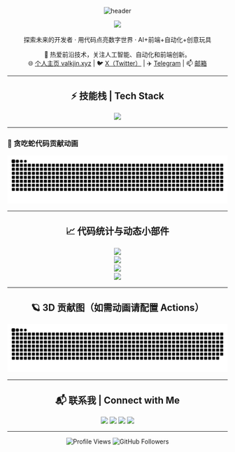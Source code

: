 <p align="center">
  <img src="https://capsule-render.vercel.app/api?type=waving&color=gradient&height=200&section=header&text=Hi!%20I'm%20Chaniug%20👋&fontSize=42&fontAlignY=40&desc=探索未来的开发者，用代码点亮数字世界&descSize=22&descAlign=65" alt="header" />
</p>

<p align="center">
  <img src="https://readme-typing-svg.demolab.com?font=Fira+Code&weight=700&size=24&pause=1000&color=4F8EF7&center=true&vCenter=true&width=800&lines=Explore+the+future+of+development;Light+up+the+digital+world+with+code;AI+Frontend+Automation+Creative+Toys" />
</p>
<p align="center">
  探索未来的开发者 · 用代码点亮数字世界 · AI+前端+自动化+创意玩具
</p>

<div align="center">

🔭 热爱前沿技术，关注人工智能、自动化和前端创新。<br>
🌐 <a href="https://valkjin.xyz" target="_blank">个人主页 valkjin.xyz</a> | 
🐦 <a href="https://x.com/chenboss14" target="_blank">X（Twitter）</a> | 
✈️ <a href="https://t.me/chaniug" target="_blank">Telegram</a> | 
📫 <a href="mailto:cheniug99@gmail.com">邮箱</a>

</div>

---

<h2 align="center">⚡️ 技能栈 | Tech Stack</h2>
<p align="center">
  <img src="https://skillicons.dev/icons?i=js,ts,react,vue,python,nodejs,git,github,linux,docker,ai" />
</p>

---

### 🐍 贪吃蛇代码贡献动画

![贪吃蛇贡献动画](https://raw.githubusercontent.com/Chaniug/Chaniug/output/github-contribution-grid-snake.svg)

---

<h2 align="center">📈 代码统计与动态小部件</h2>

<p align="center">
  <img src="https://github-readme-stats.vercel.app/api?username=Chaniug&show_icons=true&theme=tokyonight&rank_icon=github&card_width=500&hide_border=true" />
  <br />
  <img src="https://github-readme-streak-stats.herokuapp.com?user=Chaniug&theme=tokyonight&hide_border=true&date_format=M%20j%5B%2C%20Y%5D" />
  <br />
  <img src="https://github-readme-activity-graph.vercel.app/graph?username=Chaniug&theme=react-dark&hide_border=true&custom_title=Chaniug%20Contribution%20Graph" />
  <br />
  <img src="https://github-profile-trophy.vercel.app/?username=Chaniug&theme=gruvbox&no-frame=true&row=1&column=7" />
</p>

---

<h2 align="center">🪐 3D 贡献图（如需动画请配置 Actions）</h2>

<p align="center">
  <img src="https://raw.githubusercontent.com/Chaniug/Chaniug/main/profile-3d/contrib.svg" width="800" />
</p>

---

<h2 align="center">📬 联系我 | Connect with Me</h2>

<p align="center">
  <a href="https://valkjin.xyz"><img src="https://img.shields.io/badge/个人主页-valkjin.xyz-blueviolet?style=for-the-badge&logo=firefox-browser" /></a>
  <a href="https://x.com/chenboss14"><img src="https://img.shields.io/badge/X(Twitter)-@chenboss14-1DA1F2?style=for-the-badge&logo=x" /></a>
  <a href="https://t.me/chaniug"><img src="https://img.shields.io/badge/Telegram-chaniug-26A5E4?style=for-the-badge&logo=telegram" /></a>
  <a href="mailto:cheniug99@gmail.com"><img src="https://img.shields.io/badge/邮箱-cheniug99@gmail.com-D14836?style=for-the-badge&logo=gmail&logoColor=white" /></a>
</p>

---

<p align="center">
  <img src="https://komarev.com/ghpvc/?username=Chaniug&label=Profile%20views&color=0e75b6&style=flat-square" alt="Profile Views" />
  <img src="https://img.shields.io/github/followers/Chaniug?label=Follow&style=social" alt="GitHub Followers" />
</p>
